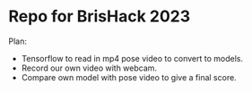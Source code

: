 # Repo for BrisHack 2023

Plan:
- Tensorflow to read in mp4 pose video to convert to models.
- Record our own video with webcam.
- Compare own model with pose video to give a final score.